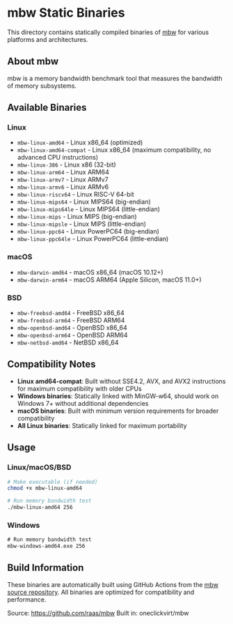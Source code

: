 # mbw Static Binaries

This directory contains statically compiled binaries of [mbw](https://github.com/raas/mbw) for various platforms and architectures.

## About mbw

mbw is a memory bandwidth benchmark tool that measures the bandwidth of memory subsystems.

## Available Binaries

### Linux
- `mbw-linux-amd64` - Linux x86_64 (optimized)
- `mbw-linux-amd64-compat` - Linux x86_64 (maximum compatibility, no advanced CPU instructions)
- `mbw-linux-386` - Linux x86 (32-bit)
- `mbw-linux-arm64` - Linux ARM64
- `mbw-linux-armv7` - Linux ARMv7
- `mbw-linux-armv6` - Linux ARMv6
- `mbw-linux-riscv64` - Linux RISC-V 64-bit
- `mbw-linux-mips64` - Linux MIPS64 (big-endian)
- `mbw-linux-mips64le` - Linux MIPS64 (little-endian)
- `mbw-linux-mips` - Linux MIPS (big-endian)
- `mbw-linux-mipsle` - Linux MIPS (little-endian)
- `mbw-linux-ppc64` - Linux PowerPC64 (big-endian)
- `mbw-linux-ppc64le` - Linux PowerPC64 (little-endian)

### macOS
- `mbw-darwin-amd64` - macOS x86_64 (macOS 10.12+)
- `mbw-darwin-arm64` - macOS ARM64 (Apple Silicon, macOS 11.0+)

### BSD
- `mbw-freebsd-amd64` - FreeBSD x86_64
- `mbw-freebsd-arm64` - FreeBSD ARM64
- `mbw-openbsd-amd64` - OpenBSD x86_64
- `mbw-openbsd-arm64` - OpenBSD ARM64
- `mbw-netbsd-amd64` - NetBSD x86_64

## Compatibility Notes

- **Linux amd64-compat**: Built without SSE4.2, AVX, and AVX2 instructions for maximum compatibility with older CPUs
- **Windows binaries**: Statically linked with MinGW-w64, should work on Windows 7+ without additional dependencies
- **macOS binaries**: Built with minimum version requirements for broader compatibility
- **All Linux binaries**: Statically linked for maximum portability

## Usage

### Linux/macOS/BSD
```bash
# Make executable (if needed)
chmod +x mbw-linux-amd64

# Run memory bandwidth test
./mbw-linux-amd64 256
```

### Windows
```cmd
# Run memory bandwidth test
mbw-windows-amd64.exe 256
```

## Build Information

These binaries are automatically built using GitHub Actions from the [mbw source repository](https://github.com/raas/mbw).
All binaries are optimized for compatibility and performance.

Source: https://github.com/raas/mbw
Built in: oneclickvirt/mbw
